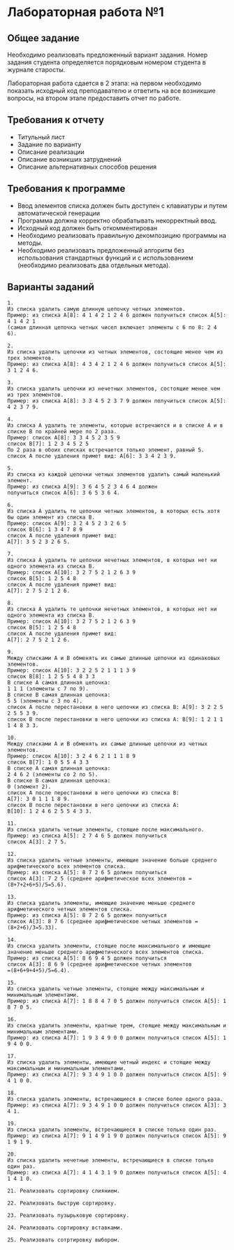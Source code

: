 # Лабораторная работа №1

## Общее задание
Необходимо реализовать предложенный вариант задания. Номер задания студента определяется порядковым номером студента в журнале старосты.

Лабораторная работа сдается в 2 этапа: на первом необходимо показать исходный код преподавателю и ответить на все возникшие вопросы, на втором этапе предоставить отчет по работе.

## Требования к отчету

* Титульный лист
* Задание по варианту
* Описание реализации
* Описание возникших затруднений
* Описание альтернативных способов решения

## Требования к программе

* Ввод элементов списка должен быть доступен с клавиатуры и путем автоматической генерации
* Программа должна корректно обрабатывать некорректный ввод.
* Исходный код должен быть откомментирован
* Необходимо реализовать правильную декомпозицию программы на методы.
* Необходимо реализовать предложенный алгоритм без использования стандартных функций и с использованием (необходимо реализовать два отдельных метода).
## Варианты заданий

```
1. 
Из списка удалить самую длинную цепочку четных элементов.
Пример: из списка A[8]: 4 1 4 2 1 2 4 6 должен получиться список A[5]: 4 1 4 2 1
(самая длинная цепочка четных чисел включает элементы с 6 по 8: 2 4 6).

2.
Из списка удалить цепочки из четных элементов, состоящие менее чем из трех элементов.
Пример: из списка A[8]: 4 3 4 2 1 2 4 6 должен получиться список A[5]: 3 1 2 4 6.

3. 
Из списка удалить цепочки из нечетных элементов, состоящие менее чем из трех элементов.
Пример: из списка A[8]: 3 3 4 5 2 3 7 9 должен получиться список A[5]: 4 2 3 7 9.

4. 
Из списка A удалить те элементы, которые встречаются и в списке A и в списке B по крайней мере по 2 раза.
Пример: список A[8]: 3 3 4 5 2 3 5 9
список B[7]: 1 2 3 4 5 2 5
По 2 раза в обоих списках встречается только элемент, равный 5.
список A после удаления примет вид: A[6]: 3 3 4 2 3 9.

5. 
Из списка из каждой цепочки четных элементов удалить самый маленький элемент.
Пример: из списка A[9]: 3 6 4 5 2 3 4 6 4 должен
получиться список A[6]: 3 6 5 3 6 4.

6. 
Из списка A удалить те цепочки четных элементов, в которых есть хотя бы один элемент из списка B.
Пример: список A[9]: 3 2 4 5 2 3 2 6 5
список B[6]: 1 3 4 7 8 9
список A после удаления примет вид:
A[7]: 3 5 2 3 2 6 5.

7. 
Из списка A удалить те цепочки нечетных элементов, в которых нет ни одного элемента из списка B.
Пример: список A[10]: 3 2 7 5 2 1 2 6 3 9
список B[5]: 1 2 5 4 8
список A после удаления примет вид:
A[7]: 2 7 5 2 1 2 6.

8. 
Из списка A удалить те цепочки нечетных элементов, в которых нет ни одного элемента из списка B.
Пример: список A[10]: 3 2 7 5 2 1 2 6 3 9
список B[5]: 1 2 5 4 8
список A после удаления примет вид:
A[7]: 2 7 5 2 1 2 6.

9. 
Между списками A и B обменять их самые длинные цепочки из одинаковых элементов.
Пример: список A[10]: 3 2 2 5 2 1 1 1 3 9
список B[8]: 1 2 5 5 4 8 3 3
В списке A самая длинная цепочка:
1 1 1 (элементы с 7 по 9).
В списке B самая длинная цепочка:
5 5 (элементы с 3 по 4).
список A после перестановки в него цепочки из списка B: A[9]: 3 2 2 5 2 5 5 3 9.
список B после перестановки в него цепочки из списка A: B[9]: 1 2 1 1 1 4 8 3 3.

10.
Между списками A и B обменять их самые длинные цепочки из четных элементов.
Пример: список A[10]: 3 2 4 6 2 1 1 1 8 9
список B[7]: 1 0 5 5 4 3 3
В списке A самая длинная цепочка:
2 4 6 2 (элементы со 2 по 5).
В списке B самая длинная цепочка:
0 (элемент 2).
список A после перестановки в него цепочки из списка B:
A[7]: 3 0 1 1 1 8 9.
список B после перестановки в него цепочки из списка A:
B[10]: 1 2 4 6 2 5 5 4 3 3.

11.
Из списка удалить четные элементы, стоящие после максимального.
Пример: из списка A[5]: 2 7 4 6 5 должен получиться
список A[3]: 2 7 5.

12.
Из списка удалить четные элементы, имеющие значение больше среднего арифметического всех элементов списка.
Пример: из списка A[5]: 8 7 2 6 5 должен получиться
список A[3]: 7 2 5 (среднее арифметическое всех элементов =(8+7+2+6+5)/5=5.6).

13.
Из списка удалить элементы, имеющие значение меньше среднего арифметического четных элементов списка.
Пример: из списка A[5]: 8 7 2 6 5 должен получиться
список A[3]: 8 7 6 (среднее арифметическое четных элементов =(8+2+6)/3=5.33).

14. 
Из списка удалить элементы, стоящие после максимального и имеющие значение меньше среднего арифметического всех элементов списка.
Пример: из списка A[5]: 8 6 9 4 5 должен получиться
список A[3]: 8 6 9 (среднее арифметическое четных элементов
=(8+6+9+4+5)/5=6.4).

15.
Из списка удалить четные элементы, стоящие между максимальным и минимальным элементами.
Пример: из списка A[7]: 1 8 8 4 7 0 5 должен получиться список A[5]: 1 8 7 0 5.

16.
Из списка удалить элементы, кратные трем, стоящие между максимальным и минимальным элементами.
Пример: из списка A[7]: 1 9 3 4 9 0 0 должен получиться список A[5]: 1 9 4 0 0.

17. 
Из списка удалить элементы, имеющие четный индекс и стоящие между максимальным и минимальным элементами.
Пример: из списка A[7]: 9 3 4 9 1 0 0 должен получиться список A[5]: 9 4 1 0 0.

18.
Из списка удалить элементы, встречающиеся в списке более одного раза.
Пример: из списка A[7]: 9 3 4 9 1 0 0 должен получиться список A[3]: 3 4 1.

19.
Из списка удалить элементы, встречающиеся в списке только один раз.
Пример: из списка A[7]: 9 1 4 9 1 9 0 должен получиться список A[5]: 9 1 9 1 9.

20.
Из списка удалить нечетные элементы, встречающиеся в списке только один раз.
Пример: из списка A[7]: 4 1 4 3 1 9 0 должен получиться список A[5]: 4 1 4 1 0.

21. Реализовать сортировку слиянием.

22. Реализовать быструю сортировку.

23. Реализовать пузырьковую сортировку.

24. Реализовать сортировку вставками.

25. Реализовать сотртировку выбором.
```